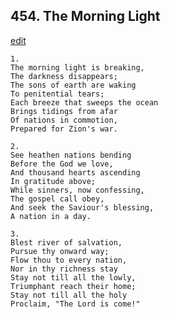 
## 454.  The Morning Light
[edit](https://docs.google.com/document/d/1WgfpGS6BW3f89EyPN9N_h7L11mwMUjCE/edit?mode=html)



    1.
    The morning light is breaking, 
    The darkness disappears; 
    The sons of earth are waking 
    To penitential tears; 
    Each breeze that sweeps the ocean 
    Brings tidings from afar 
    Of nations in commotion, 
    Prepared for Zion's war. 

    2.
    See heathen nations bending 
    Before the God we love, 
    And thousand hearts ascending 
    In gratitude above; 
    While sinners, now confessing, 
    The gospel call obey, 
    And seek the Saviour's blessing, 
    A nation in a day. 

    3.
    Blest river of salvation, 
    Pursue thy onward way; 
    Flow thou to every nation, 
    Nor in thy richness stay 
    Stay not till all the lowly, 
    Triumphant reach their home; 
    Stay not till all the holy 
    Proclaim, "The Lord is come!"
